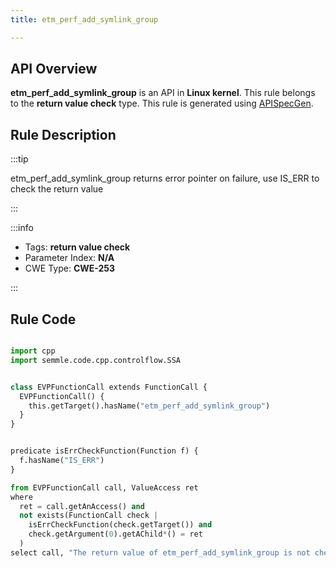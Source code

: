```yaml
---
title: etm_perf_add_symlink_group

---
```



## API Overview
**etm_perf_add_symlink_group** is an API in **Linux kernel**. This rule belongs to the **return value check** type. This rule is generated using [APISpecGen](../../tools/APISpecGen).
## Rule Description

:::tip

etm_perf_add_symlink_group returns error pointer on failure, use IS_ERR to check the return value

:::

:::info

- Tags: **return value check**
- Parameter Index: **N/A**
- CWE Type: **CWE-253**

:::

## Rule Code
```python

import cpp
import semmle.code.cpp.controlflow.SSA


class EVPFunctionCall extends FunctionCall {
  EVPFunctionCall() {
    this.getTarget().hasName("etm_perf_add_symlink_group")
  }
}


predicate isErrCheckFunction(Function f) {
  f.hasName("IS_ERR") 
}

from EVPFunctionCall call, ValueAccess ret
where
  ret = call.getAnAccess() and
  not exists(FunctionCall check |
    isErrCheckFunction(check.getTarget()) and
    check.getArgument(0).getAChild*() = ret
  )
select call, "The return value of etm_perf_add_symlink_group is not checked with IS_ERR."
    
```